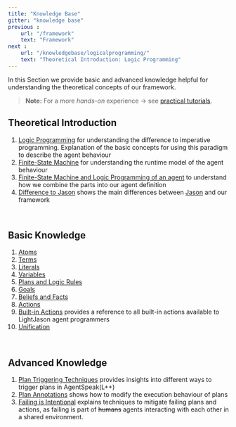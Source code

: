 ```yaml
---
title: "Knowledge Base"
gitter: "knowledge base"
previous :
    url: "/framework"
    text: "Framework"
next :
    url: "/knowledgebase/logicalprogramming/"
    text: "Theoretical Introduction: Logic Programming"
---
```


In this Section we provide basic and advanced knowledge helpful for understanding the theoretical concepts of our framework.

> **Note:** For a more *hands-on* experience $\to$ see [practical tutorials](/tutorials).

## Theoretical Introduction
  1. [Logic Programming](logicalprogramming) for understanding the difference to imperative programming. Explanation of the basic concepts for using this paradigm to describe the agent behaviour
  2. [Finite-State Machine](finitestatemachine) for understanding the runtime model of the agent behaviour
  3. [Finite-State Machine and Logic Programming of an agent](agent) to understand how we combine the parts into our agent definition
  4. [Difference to Jason](differencetojason) shows the main differences between [Jason](http://jason.sourceforge.net) and our framework


<br>

## Basic Knowledge
  1. [Atoms](atoms)
  2. [Terms](terms)
  3. [Literals](literals)
  4. [Variables](variables)
  5. [Plans and Logic Rules](plansandrules)
  6. [Goals](goals)
  7. [Beliefs and Facts](beliefsandfacts)
  8. [Actions](actions)
  9. [Built-in Actions](builtinactions) provides a reference to all built-in actions available to LightJason agent programmers
  10. [Unification](unification)

<br>

## Advanced Knowledge
  1. [Plan Triggering Techniques](triggering) provides insights into different ways to trigger plans in AgentSpeak(L++)
  2. [Plan Annotations](annotations) shows how to modify the execution behaviour of plans
  3. [Failing is Intentional](failing) explains techniques to mitigate failing plans and actions, as failing is part of ~~humans~~ agents interacting with each other in a shared environment.